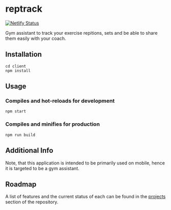 # reptrack

[![Netlify Status](https://api.netlify.com/api/v1/badges/fe4b33ad-a5c8-4fab-8410-fcdaadeb1c78/deploy-status)](https://app.netlify.com/sites/reptrack/deploys)

Gym assistant to track your exercise repitions, sets and be able to share them easily with your coach.

## Installation

```
cd client
npm install
```

## Usage

### Compiles and hot-reloads for development

```
npm start
```

### Compiles and minifies for production

```
npm run build
```

## Additional Info

Note, that this application is intended to be primarily used on mobile, hence it is targeted to be a gym assistant.

## Roadmap

A list of features and the current status of each can be found in the [projects](https://github.com/marcelnoack/reptrack/projects/1) section of the repository.
